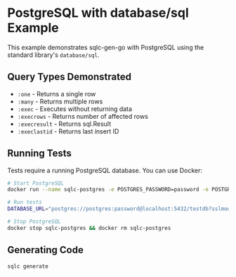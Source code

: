 # PostgreSQL with database/sql Example

This example demonstrates sqlc-gen-go with PostgreSQL using the standard library's `database/sql`.

## Query Types Demonstrated

- `:one` - Returns a single row
- `:many` - Returns multiple rows
- `:exec` - Executes without returning data
- `:execrows` - Returns number of affected rows
- `:execresult` - Returns sql.Result
- `:execlastid` - Returns last insert ID

## Running Tests

Tests require a running PostgreSQL database. You can use Docker:

```bash
# Start PostgreSQL
docker run --name sqlc-postgres -e POSTGRES_PASSWORD=password -e POSTGRES_DB=testdb -p 5432:5432 -d postgres:16

# Run tests
DATABASE_URL="postgres://postgres:password@localhost:5432/testdb?sslmode=disable" go test -v

# Stop PostgreSQL
docker stop sqlc-postgres && docker rm sqlc-postgres
```

## Generating Code

```bash
sqlc generate
```
